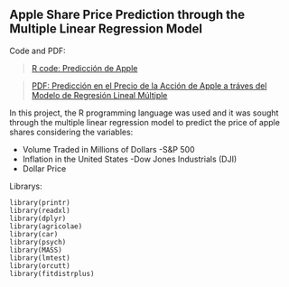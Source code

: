 ## Apple Share Price Prediction through the Multiple Linear Regression Model

Code and PDF:

>[R code: Predicción de Apple](https://github.com/actfin/Proyectos/blob/main/Predicci%C3%B3n%20con%20Regresi%C3%B3n%20Lineal/PIA.Rmd)

>[PDF: Predicción en el Precio de la Acción de Apple a tráves del Modelo de Regresión Lineal Múltiple](https://github.com/actfin/Proyectos/blob/main/Predicci%C3%B3n%20con%20Regresi%C3%B3n%20Lineal/PIA.pdf)

In this project, the R programming language was used and it was sought through the multiple linear regression model to predict the price of apple shares considering the variables:

- Volume Traded in Millions of Dollars
-S&P 500
- Inflation in the United States
-Dow Jones Industrials (DJI)
- Dollar Price

Librarys:
```
library(printr)
library(readxl)
library(dplyr)
library(agricolae)
library(car)
library(psych)
library(MASS)
library(lmtest)
library(orcutt)
library(fitdistrplus)
```
